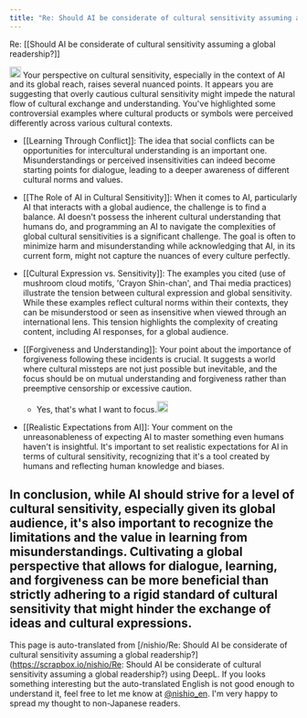 ```yaml
---
title: "Re: Should AI be considerate of cultural sensitivity assuming a global readership?"
---
```


Re: [[Should AI be considerate of cultural sensitivity assuming a global readership?]]

<img src='https://scrapbox.io/api/pages/nishio-en/kai/icon' alt='kai.icon' height="19.5"/>
Your perspective on cultural sensitivity, especially in the context of AI and its global reach, raises several nuanced points. It appears you are suggesting that overly cautious cultural sensitivity might impede the natural flow of cultural exchange and understanding. You've highlighted some controversial examples where cultural products or symbols were perceived differently across various cultural contexts.

- [[Learning Through Conflict]]: The idea that social conflicts can be opportunities for intercultural understanding is an important one. Misunderstandings or perceived insensitivities can indeed become starting points for dialogue, leading to a deeper awareness of different cultural norms and values.

- [[The Role of AI in Cultural Sensitivity]]: When it comes to AI, particularly AI that interacts with a global audience, the challenge is to find a balance. AI doesn't possess the inherent cultural understanding that humans do, and programming an AI to navigate the complexities of global cultural sensitivities is a significant challenge. The goal is often to minimize harm and misunderstanding while acknowledging that AI, in its current form, might not capture the nuances of every culture perfectly.

- [[Cultural Expression vs. Sensitivity]]: The examples you cited (use of mushroom cloud motifs, 'Crayon Shin-chan', and Thai media practices) illustrate the tension between cultural expression and global sensitivity. While these examples reflect cultural norms within their contexts, they can be misunderstood or seen as insensitive when viewed through an international lens. This tension highlights the complexity of creating content, including AI responses, for a global audience.

- [[Forgiveness and Understanding]]: Your point about the importance of forgiveness following these incidents is crucial. It suggests a world where cultural missteps are not just possible but inevitable, and the focus should be on mutual understanding and forgiveness rather than preemptive censorship or excessive caution.
    - Yes, that's what I want to focus.<img src='https://scrapbox.io/api/pages/nishio-en/nishio/icon' alt='nishio.icon' height="19.5"/>

- [[Realistic Expectations from AI]]: Your comment on the unreasonableness of expecting AI to master something even humans haven't is insightful. It's important to set realistic expectations for AI in terms of cultural sensitivity, recognizing that it's a tool created by humans and reflecting human knowledge and biases.

In conclusion, while AI should strive for a level of cultural sensitivity, especially given its global audience, it's also important to recognize the limitations and the value in learning from misunderstandings. Cultivating a global perspective that allows for dialogue, learning, and forgiveness can be more beneficial than strictly adhering to a rigid standard of cultural sensitivity that might hinder the exchange of ideas and cultural expressions.
---
This page is auto-translated from [/nishio/Re: Should AI be considerate of cultural sensitivity assuming a global readership?](https://scrapbox.io/nishio/Re: Should AI be considerate of cultural sensitivity assuming a global readership?) using DeepL. If you looks something interesting but the auto-translated English is not good enough to understand it, feel free to let me know at [@nishio_en](https://twitter.com/nishio_en). I'm very happy to spread my thought to non-Japanese readers.
